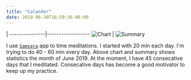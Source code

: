 ```yaml
---
title: "Calander"
date: 2019-06-30T16:59:36-06:00
---
```

 | 
---------------|------------------
![Chart](/img/chart.png) | ![Summary](/img/summary.png)

I use [`Samsara`](https://apps.apple.com/us/app/samsara-timer/id592333521) app to time meditations. I started with 20 min each day. I'm trying to do 40 - 60 min every day. Above chart and summary shows statistics the month of June 2019. At the moment, I have 45 consecative days that I meditated. Consecative days has become a good motivator to keep up my practice.
